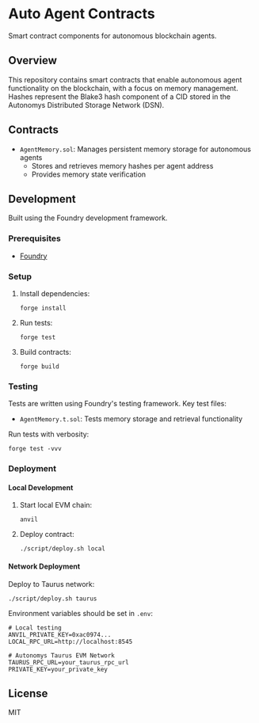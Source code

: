# Auto Agent Contracts

Smart contract components for autonomous blockchain agents.

## Overview

This repository contains smart contracts that enable autonomous agent functionality on the blockchain, with a focus on memory management. Hashes represent the Blake3 hash component of a CID stored in the Autonomys Distributed Storage Network (DSN).

## Contracts

- `AgentMemory.sol`: Manages persistent memory storage for autonomous agents
  - Stores and retrieves memory hashes per agent address
  - Provides memory state verification

## Development

Built using the Foundry development framework.

### Prerequisites

- [Foundry](https://getfoundry.sh/)

### Setup

1. Install dependencies:
   ```shell
   forge install
   ```

2. Run tests:
   ```shell
   forge test
   ```

3. Build contracts:
   ```shell
   forge build
   ```

### Testing

Tests are written using Foundry's testing framework. Key test files:

- `AgentMemory.t.sol`: Tests memory storage and retrieval functionality

Run tests with verbosity:
```shell
forge test -vvv
```

### Deployment

#### Local Development

1. Start local EVM chain:
   ```shell
   anvil
   ```

2. Deploy contract:
   ```shell
   ./script/deploy.sh local
   ```

#### Network Deployment

Deploy to Taurus network:
```shell
./script/deploy.sh taurus
```

Environment variables should be set in `.env`:
```shell
# Local testing
ANVIL_PRIVATE_KEY=0xac0974...
LOCAL_RPC_URL=http://localhost:8545

# Autonomys Taurus EVM Network
TAURUS_RPC_URL=your_taurus_rpc_url
PRIVATE_KEY=your_private_key
```

## License

MIT
